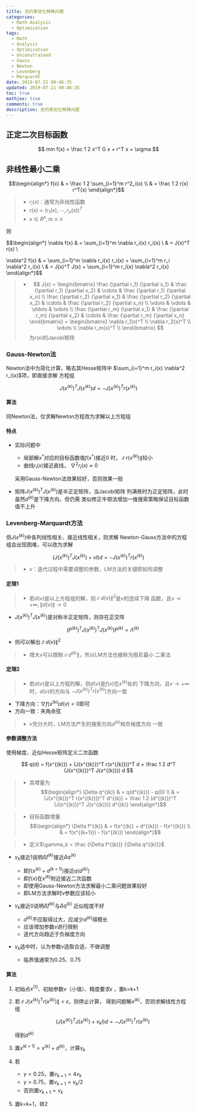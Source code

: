```yaml
---
title: 无约束优化特殊问题
categories:
  - Math Analysis
  - Optimization
tags:
  - Math
  - Analysis
  - Optimization
  - Unconstrained
  - Gauss
  - Newton
  - Levenberg
  - Marquardt
date: 2019-07-21 00:46:35
updated: 2019-07-21 00:46:35
toc: true
mathjax: true
comments: true
description: 无约束优化特殊问题
---
```


##	正定二次目标函数

$$
min f(x) = \frac 1 2 x^T G x + r^T x + \sigma
$$

##	非线性最小二乘

$$\begin{align*}
f(x) & = \frac 1 2 \sum_{i=1}^m r^2_i(x) \\
& = \frac 1 2 r(x) r^T(x)
\end{align*}$$

> - $r_i(x)$：通常为非线性函数
> - $r(x) = (r_1(x), \cdots, r_n(x))^T$
> - $x \in R^n, m \geq n$

则

$$\begin{align*}
\nabla f(x) & = \sum_{i=1}^m \nabla r_i(x)
	r_i(x) \\
& = J(x)^T r(x) \\

\nabla^2 f(x) & = \sum_{i=1}^m \nabla r_i(x)
	r_i(x) + \sum_{i=1}^m r_i \nabla^2 r_i(x) \\
& = J(x)^T J(x) + \sum_{i=1}^m r_i(x) \nabla^2 r_i(x)
\end{align*}$$

> - $$
	J(x) = \begin{bmatrix}
	\frac {\partial r_1} {\partial x_1} &
		\frac {\partial r_1} {\partial x_2} & \cdots &
		\frac {\partial r_1} {\partial x_n} \\
	\frac {\partial r_2} {\partial x_1} &
		\frac {\partial r_2} {\partial x_2} & \cdots &
		\frac {\partial r_2} {\partial x_n} \\
	\vdots & \vdots & \ddots & \vdots \\
	\frac {\partial r_m} {\partial x_1} &
		\frac {\partial r_m} {\partial x_2} & \cdots &
		\frac {\partial r_m} {\partial x_n}
	\end{bmatrix}
	= \begin{bmatrix}
	\nabla r_1(x)^T \\
	\nabla r_2(x)^T \\
	\vdots \\
	\nabla r_m(x)^T \\
	\end{bmatrix}
	$$
	为$r(x)$的Jacobi矩阵

###	Gauss-Newton法

Newton法中为简化计算，略去其Hesse矩阵中
$\sum_{i=1}^m r_i(x) \nabla^2 r_i(x)$项，即直接求解
方程组

$$
J(x^{(k)})^T J(x^{(k)}) d = -J(x^{(k)})^T r(x^{(k)})
$$

####	算法

同Newton法，仅求解Newton方程改为求解以上方程组

####	特点

-	实际问题中

	-	局部解$x^{ * }$对应的目标函数值$f(x^{ * })$接近0
		时，$\|r(x^{(k)})\|$较小
	-	曲线$r_i(x)$接近直线，
		$\nabla^2 r_i(x) \approx 0$

	采用Gauss-Newton法效果较好，否则效果一般

-	矩阵$J(x^{(k)})^T J(x^{(k)})$是半正定矩阵，当Jacobi矩阵
	列满秩时为正定矩阵，此时虽然$d^{(k)}$是下降方向，但仍需
	类似修正牛顿法增加一维搜索策略保证目标函数值不上升

###	Levenberg-Marquardt方法

但$J(x^{(k)})$中各列线性相关、接近线性相关，则求解
Newton-Gauss方法中的方程组会出现困难，可以改为求解

$$
(J(x^{(k)})^T J(x^{(k)}) + vI) d = -J(x^{(k)})^T r(x^{(k)})
$$

> - $v$：迭代过程中需要调整的参数，LM方法的关键即如何调整

####	定理1

> - 若$d(v)$是以上方程组的解，则$\|d(v)\|^2$是$v$的连续下降
	函数，且$v \rightarrow +\infty, \|d(v)\| \rightarrow 0$

-	$J(x^{(k)})^T J(x^{(k)})$是对称半正定矩阵，则存在正交阵

	$$
	(P^{(k)})^T J(x^{(k)})^T J(x^{(k)}) P^{(k)} =
		\Lambda^{(k)}
	$$

-	则可以解出$\|d(v)\|^2$

> - 增大$v$可以限制$\|d^{(k)}\|$，所以LM方法也被称为阻尼最小
	二乘法

####	定理2

> - 若$d(v)$是以上方程的解，则$d(v)$是$f(x)$在$x^{(k)}$处的
	下降方向，且$v \rightarrow + \infty$时，$d(v)$的方向与
	$-J(x^{(k)})^T r(x^{(k)})$方向一致

-	下降方向：$\nabla f(x^{(k)}) d(v) < 0$即可
-	方向一致：夹角余弦

> - $v$充分大时，LM方法产生的搜索方向$d^{(k)}$和负梯度方向
	一致

####	参数调整方法

使用梯度、近似Hesse矩阵定义二次函数

$$
q(d) = f(x^{(k)}) + (J(x^{(k)})^T r(x^{(k)}))^T d +
	\frac 1 2 d^T (J(x^{(k)})^T J(x^{(k)})) d
$$

> - 其增量为
	$$\begin{align*}
	\Delta q^{(k)} & = q(d^{(k)}) - q(0) \\
	& = (J(x^{(k)})^T r(x^{(k)}))^T d^{(k)} + \frac 1 2
		(d^{(k)})^T (J(x^{(k)})^T J(x^{(k)})) d^{(k)}
	\end{align*}$$

> - 目标函数增量
	$$\begin{align*}
	\Delta f^{(k)} & = f(x^{(k)} + d^{(k)}) - f(x^{(k)}) \\
	& = f(x^{(k+1)}) - f(x^{(k)})
	\end{align*}$$

> - 定义$\gamma_k = \frac {\Delta f^{(k)}} {\Delta q^{(k)}}$

-	$\gamma_k$接近1说明$\Delta f^{(k)}$接近$\Delta q^{(k)}$

	-	即$f(x^{(k)} + d^{(k+1)})$接近$q(d^{(k)})$
	-	即$f(x)$在$x^{(k)}$附近接近二次函数
	-	即使用Gauss-Newton方法求解最小二乘问题效果较好
	-	即LM方法求解时$v$参数应该较小

-	$\gamma_k$接近0说明$\Delta f^{(k)}$与$\Delta q^{(k)}$
	近似程度不好

	-	$d^{(k)}$不应取得过大，应减少$d^{(k)}$得模长
	-	应该增加参数$v$进行限制
	-	迭代方向趋近于负梯度方向

-	$\gamma_k$适中时，认为参数$v$选取合适，不做调整
	-	临界值通常为0.25、0.75

####	算法

1.	初始点$x^{(1)}$、初始参数$v$（小值）、精度要求$\epsilon$
	，置k=k+1

2.	若$\|J(x^{(k)})^T r(x^{(k)})\| < \epsilon$，则停止计算，
	得到问题解$x^{(k)}$，否则求解线性方程组

	$$
	(J(x^{(k)})^T J(x^{(k)}) + v_kI) d = -J(x^{(k)})^T
		r(x^{(k)})
	$$

	得到$d^{(k)}$

3.	置$x^{(k+1)} = x^{(k)} + d^{(k)}$，计算$\gamma_k$

4.	若
	-	$\gamma < 0.25$，置$v_{k+1} = 4 v_k$
	-	$\gamma > 0.75$，置$v_{k+1} = v_k / 2$
	-	否则置$v_{k+1} = v_k$

5.	置k=k+1，转2

